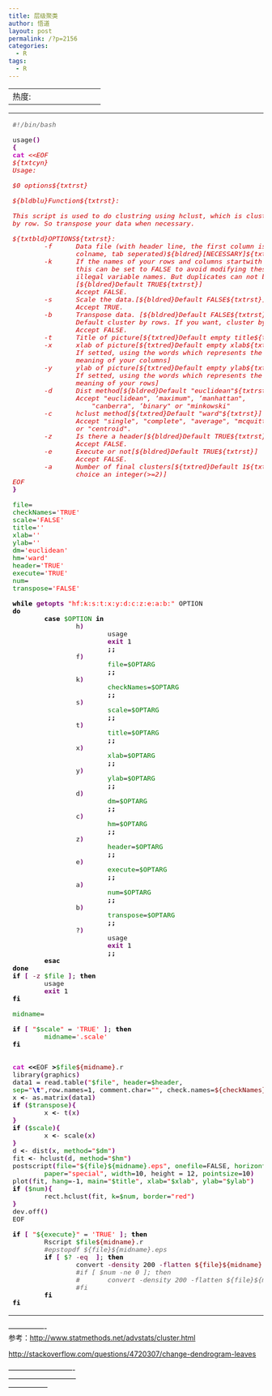 ```yaml
---
title: 层级聚类
author: 悟道
layout: post
permalink: /?p=2156
categories:
  - R
tags:
  - R
---
```

<table>
  <tr cellpadding=0><td>
    热度:
  </td><td cellpadding=0><img src='http://210.75.224.29/wordpress/wp-content/plugins/statpresscn/images/sun.gif' width=10 height=10 border=0 /></td><td cellpadding=0><img src='http://210.75.224.29/wordpress/wp-content/plugins/statpresscn/images/sun_dark.gif' width=10 height=10 border=0 /></td><td cellpadding=0><img src='http://210.75.224.29/wordpress/wp-content/plugins/statpresscn/images/sun_dark.gif' width=10 height=10 border=0 /></td><td cellpadding=0><img src='http://210.75.224.29/wordpress/wp-content/plugins/statpresscn/images/sun_dark.gif' width=10 height=10 border=0 /></td><td cellpadding=0><img src='http://210.75.224.29/wordpress/wp-content/plugins/statpresscn/images/sun_dark.gif' width=10 height=10 border=0 /></td></tr>
</table>

<div class="wp_codebox">
  <table>
    <tr id="p2156161">
      <td class="code" id="p2156code161">
        <pre class="bash" style="font-family:monospace;"><span style="color: #666666; font-style: italic;">#!/bin/bash</span>
&nbsp;
usage<span style="color: #7a0874; font-weight: bold;">&#40;</span><span style="color: #7a0874; font-weight: bold;">&#41;</span>
<span style="color: #7a0874; font-weight: bold;">&#123;</span>
<span style="color: #c20cb9; font-weight: bold;">cat</span> <span style="color: #cc0000; font-style: italic;">&lt;&lt;EOF
${txtcyn}
Usage:
&nbsp;
$0 options${txtrst}
&nbsp;
${bldblu}Function${txtrst}:
&nbsp;
This script is used to do clustring using hclust, which is clustered
by row. So transpose your data when necessary.
&nbsp;
${txtbld}OPTIONS${txtrst}:
        -f      Data file (with header line, the first column is the
                colname, tab seperated)${bldred}[NECESSARY]${txtrst}
        -k      If the names of your rows and columns startwith numeric value,
                this can be set to FALSE to avoid modifying these names to be
                illegal variable names. But duplicates can not be picked out.
                [${bldred}Default TRUE${txtrst}]
                Accept FALSE.
        -s      Scale the data.[${bldred}Default FALSE${txtrst}]
                Accept TRUE.
        -b      Transpose data. [${bldred}Default FALSE${txtrst}]
                Default cluster by rows. If you want, cluster by cols.
                Accept FALSE.
        -t      Title of picture[${txtred}Default empty title${txtrst}]
        -x      xlab of picture[${txtred}Default empty xlab${txtrst}.
                If setted, using the words which represents the
                meaning of your columns]
        -y      ylab of picture[${txtred}Default empty ylab${txtrst}.
                If setted, using the words which represents the
                meaning of your rows]
        -d      Dist method[${bldred}Default "euclidean"${txtrst}]
                Accept "euclidean", ‘maximum", ‘manhattan",
                    "canberra", ‘binary" or "minkowski"
        -c      hclust method[${txtred}Default "ward"${txtrst}]
                Accept "single", "complete", "average", "mcquitty", "median"
                or "centroid".
        -z      Is there a header[${bldred}Default TRUE${txtrst}]
                Accept FALSE.
        -e      Execute or not[${bldred}Default TRUE${txtrst}]
                Accept FALSE.
        -a      Number of final clusters[${txtred}Default 1${txtrst},
                choice an integer(&gt;=2)]
EOF</span>
<span style="color: #7a0874; font-weight: bold;">&#125;</span>
&nbsp;
<span style="color: #007800;">file</span>=
<span style="color: #007800;">checkNames</span>=<span style="color: #ff0000;">'TRUE'</span>
<span style="color: #007800;">scale</span>=<span style="color: #ff0000;">'FALSE'</span>
<span style="color: #007800;">title</span>=<span style="color: #ff0000;">''</span>
<span style="color: #007800;">xlab</span>=<span style="color: #ff0000;">''</span>
<span style="color: #007800;">ylab</span>=<span style="color: #ff0000;">''</span>
<span style="color: #007800;">dm</span>=<span style="color: #ff0000;">'euclidean'</span>
<span style="color: #007800;">hm</span>=<span style="color: #ff0000;">'ward'</span>
<span style="color: #007800;">header</span>=<span style="color: #ff0000;">'TRUE'</span>
<span style="color: #007800;">execute</span>=<span style="color: #ff0000;">'TRUE'</span>
<span style="color: #007800;">num</span>=<span style="color: #000000;"></span>
<span style="color: #007800;">transpose</span>=<span style="color: #ff0000;">'FALSE'</span>
&nbsp;
<span style="color: #000000; font-weight: bold;">while</span> <span style="color: #7a0874; font-weight: bold;">getopts</span> <span style="color: #ff0000;">"hf:k:s:t:x:y:d:c:z:e:a:b:"</span> OPTION
<span style="color: #000000; font-weight: bold;">do</span>
        <span style="color: #000000; font-weight: bold;">case</span> <span style="color: #007800;">$OPTION</span> <span style="color: #000000; font-weight: bold;">in</span>
                h<span style="color: #7a0874; font-weight: bold;">&#41;</span>
                        usage
                        <span style="color: #7a0874; font-weight: bold;">exit</span> <span style="color: #000000;">1</span>
                        <span style="color: #000000; font-weight: bold;">;;</span>
                f<span style="color: #7a0874; font-weight: bold;">&#41;</span>
                        <span style="color: #007800;">file</span>=<span style="color: #007800;">$OPTARG</span>
                        <span style="color: #000000; font-weight: bold;">;;</span>
                k<span style="color: #7a0874; font-weight: bold;">&#41;</span>
                        <span style="color: #007800;">checkNames</span>=<span style="color: #007800;">$OPTARG</span>
                        <span style="color: #000000; font-weight: bold;">;;</span>
                s<span style="color: #7a0874; font-weight: bold;">&#41;</span>
                        <span style="color: #007800;">scale</span>=<span style="color: #007800;">$OPTARG</span>
                        <span style="color: #000000; font-weight: bold;">;;</span>
                t<span style="color: #7a0874; font-weight: bold;">&#41;</span>
                        <span style="color: #007800;">title</span>=<span style="color: #007800;">$OPTARG</span>
                        <span style="color: #000000; font-weight: bold;">;;</span>
                x<span style="color: #7a0874; font-weight: bold;">&#41;</span>
                        <span style="color: #007800;">xlab</span>=<span style="color: #007800;">$OPTARG</span>
                        <span style="color: #000000; font-weight: bold;">;;</span>
                y<span style="color: #7a0874; font-weight: bold;">&#41;</span>
                        <span style="color: #007800;">ylab</span>=<span style="color: #007800;">$OPTARG</span>
                        <span style="color: #000000; font-weight: bold;">;;</span>
                d<span style="color: #7a0874; font-weight: bold;">&#41;</span>
                        <span style="color: #007800;">dm</span>=<span style="color: #007800;">$OPTARG</span>
                        <span style="color: #000000; font-weight: bold;">;;</span>
                c<span style="color: #7a0874; font-weight: bold;">&#41;</span>
                        <span style="color: #007800;">hm</span>=<span style="color: #007800;">$OPTARG</span>
                        <span style="color: #000000; font-weight: bold;">;;</span>
                z<span style="color: #7a0874; font-weight: bold;">&#41;</span>
                        <span style="color: #007800;">header</span>=<span style="color: #007800;">$OPTARG</span>
                        <span style="color: #000000; font-weight: bold;">;;</span>
                e<span style="color: #7a0874; font-weight: bold;">&#41;</span>
                        <span style="color: #007800;">execute</span>=<span style="color: #007800;">$OPTARG</span>
                        <span style="color: #000000; font-weight: bold;">;;</span>
                a<span style="color: #7a0874; font-weight: bold;">&#41;</span>
                        <span style="color: #007800;">num</span>=<span style="color: #007800;">$OPTARG</span>
                        <span style="color: #000000; font-weight: bold;">;;</span>
                b<span style="color: #7a0874; font-weight: bold;">&#41;</span>
                        <span style="color: #007800;">transpose</span>=<span style="color: #007800;">$OPTARG</span>
                        <span style="color: #000000; font-weight: bold;">;;</span>
                ?<span style="color: #7a0874; font-weight: bold;">&#41;</span>
                        usage
                        <span style="color: #7a0874; font-weight: bold;">exit</span> <span style="color: #000000;">1</span>
                        <span style="color: #000000; font-weight: bold;">;;</span>
        <span style="color: #000000; font-weight: bold;">esac</span>
<span style="color: #000000; font-weight: bold;">done</span>
<span style="color: #000000; font-weight: bold;">if</span> <span style="color: #7a0874; font-weight: bold;">&#91;</span> <span style="color: #660033;">-z</span> <span style="color: #007800;">$file</span> <span style="color: #7a0874; font-weight: bold;">&#93;</span>; <span style="color: #000000; font-weight: bold;">then</span>
        usage
        <span style="color: #7a0874; font-weight: bold;">exit</span> <span style="color: #000000;">1</span>
<span style="color: #000000; font-weight: bold;">fi</span>
&nbsp;
<span style="color: #007800;">midname</span>=
&nbsp;
<span style="color: #000000; font-weight: bold;">if</span> <span style="color: #7a0874; font-weight: bold;">&#91;</span> <span style="color: #ff0000;">"<span style="color: #007800;">$scale</span>"</span> = <span style="color: #ff0000;">'TRUE'</span> <span style="color: #7a0874; font-weight: bold;">&#93;</span>; <span style="color: #000000; font-weight: bold;">then</span>
        <span style="color: #007800;">midname</span>=<span style="color: #ff0000;">'.scale'</span>
<span style="color: #000000; font-weight: bold;">fi</span>
&nbsp;
&nbsp;
<span style="color: #c20cb9; font-weight: bold;">cat</span> <span style="color: #000000; font-weight: bold;">&lt;&lt;</span>EOF <span style="color: #000000; font-weight: bold;">&gt;</span><span style="color: #007800;">$file</span><span style="color: #800000;">${midname}</span>.r
library<span style="color: #7a0874; font-weight: bold;">&#40;</span>graphics<span style="color: #7a0874; font-weight: bold;">&#41;</span>
data1 = read.table<span style="color: #7a0874; font-weight: bold;">&#40;</span><span style="color: #ff0000;">"<span style="color: #007800;">$file</span>"</span>, <span style="color: #007800;">header</span>=<span style="color: #007800;">$header</span>,
<span style="color: #007800;">sep</span>=<span style="color: #ff0000;">"<span style="color: #000099; font-weight: bold;">\t</span>"</span>,row.names=<span style="color: #000000;">1</span>, comment.char=<span style="color: #ff0000;">""</span>, check.names=<span style="color: #800000;">${checkNames}</span><span style="color: #7a0874; font-weight: bold;">&#41;</span>
x <span style="color: #000000; font-weight: bold;">&lt;</span>- as.matrix<span style="color: #7a0874; font-weight: bold;">&#40;</span>data1<span style="color: #7a0874; font-weight: bold;">&#41;</span>
<span style="color: #000000; font-weight: bold;">if</span> <span style="color: #7a0874; font-weight: bold;">&#40;</span><span style="color: #007800;">$transpose</span><span style="color: #7a0874; font-weight: bold;">&#41;</span><span style="color: #7a0874; font-weight: bold;">&#123;</span>
        x <span style="color: #000000; font-weight: bold;">&lt;</span>- t<span style="color: #7a0874; font-weight: bold;">&#40;</span>x<span style="color: #7a0874; font-weight: bold;">&#41;</span>
<span style="color: #7a0874; font-weight: bold;">&#125;</span>
<span style="color: #000000; font-weight: bold;">if</span> <span style="color: #7a0874; font-weight: bold;">&#40;</span><span style="color: #007800;">$scale</span><span style="color: #7a0874; font-weight: bold;">&#41;</span><span style="color: #7a0874; font-weight: bold;">&#123;</span>
        x <span style="color: #000000; font-weight: bold;">&lt;</span>- scale<span style="color: #7a0874; font-weight: bold;">&#40;</span>x<span style="color: #7a0874; font-weight: bold;">&#41;</span>
<span style="color: #7a0874; font-weight: bold;">&#125;</span>
d <span style="color: #000000; font-weight: bold;">&lt;</span>- dist<span style="color: #7a0874; font-weight: bold;">&#40;</span>x, <span style="color: #007800;">method</span>=<span style="color: #ff0000;">"<span style="color: #007800;">$dm</span>"</span><span style="color: #7a0874; font-weight: bold;">&#41;</span>
fit <span style="color: #000000; font-weight: bold;">&lt;</span>- hclust<span style="color: #7a0874; font-weight: bold;">&#40;</span>d, <span style="color: #007800;">method</span>=<span style="color: #ff0000;">"<span style="color: #007800;">$hm</span>"</span><span style="color: #7a0874; font-weight: bold;">&#41;</span>
postscript<span style="color: #7a0874; font-weight: bold;">&#40;</span><span style="color: #007800;">file</span>=<span style="color: #ff0000;">"<span style="color: #007800;">${file}</span><span style="color: #007800;">${midname}</span>.eps"</span>, <span style="color: #007800;">onefile</span>=FALSE, <span style="color: #007800;">horizontal</span>=FALSE,
        <span style="color: #007800;">paper</span>=<span style="color: #ff0000;">"special"</span>, <span style="color: #007800;">width</span>=<span style="color: #000000;">10</span>, height = <span style="color: #000000;">12</span>, <span style="color: #007800;">pointsize</span>=<span style="color: #000000;">10</span><span style="color: #7a0874; font-weight: bold;">&#41;</span>
plot<span style="color: #7a0874; font-weight: bold;">&#40;</span>fit, <span style="color: #007800;">hang</span>=-<span style="color: #000000;">1</span>, <span style="color: #007800;">main</span>=<span style="color: #ff0000;">"<span style="color: #007800;">$title</span>"</span>, <span style="color: #007800;">xlab</span>=<span style="color: #ff0000;">"<span style="color: #007800;">$xlab</span>"</span>, <span style="color: #007800;">ylab</span>=<span style="color: #ff0000;">"<span style="color: #007800;">$ylab</span>"</span><span style="color: #7a0874; font-weight: bold;">&#41;</span>
<span style="color: #000000; font-weight: bold;">if</span> <span style="color: #7a0874; font-weight: bold;">&#40;</span><span style="color: #007800;">$num</span><span style="color: #7a0874; font-weight: bold;">&#41;</span><span style="color: #7a0874; font-weight: bold;">&#123;</span>
        rect.hclust<span style="color: #7a0874; font-weight: bold;">&#40;</span>fit, <span style="color: #007800;">k</span>=<span style="color: #007800;">$num</span>, <span style="color: #007800;">border</span>=<span style="color: #ff0000;">"red"</span><span style="color: #7a0874; font-weight: bold;">&#41;</span>
<span style="color: #7a0874; font-weight: bold;">&#125;</span>
dev.off<span style="color: #7a0874; font-weight: bold;">&#40;</span><span style="color: #7a0874; font-weight: bold;">&#41;</span>
EOF
&nbsp;
<span style="color: #000000; font-weight: bold;">if</span> <span style="color: #7a0874; font-weight: bold;">&#91;</span> <span style="color: #ff0000;">"<span style="color: #007800;">${execute}</span>"</span> = <span style="color: #ff0000;">'TRUE'</span> <span style="color: #7a0874; font-weight: bold;">&#93;</span>; <span style="color: #000000; font-weight: bold;">then</span>
        Rscript <span style="color: #007800;">$file</span><span style="color: #800000;">${midname}</span>.r
        <span style="color: #666666; font-style: italic;">#epstopdf ${file}${midname}.eps</span>
        <span style="color: #000000; font-weight: bold;">if</span> <span style="color: #7a0874; font-weight: bold;">&#91;</span> <span style="color: #007800;">$?</span> <span style="color: #660033;">-eq</span> <span style="color: #000000;"></span> <span style="color: #7a0874; font-weight: bold;">&#93;</span>; <span style="color: #000000; font-weight: bold;">then</span>
                convert <span style="color: #660033;">-density</span> <span style="color: #000000;">200</span> <span style="color: #660033;">-flatten</span> <span style="color: #800000;">${file}</span><span style="color: #800000;">${midname}</span>.eps <span style="color: #800000;">${file}</span><span style="color: #800000;">${midname}</span>.png
                <span style="color: #666666; font-style: italic;">#if [ $num -ne 0 ]; then</span>
                <span style="color: #666666; font-style: italic;">#       convert -density 200 -flatten ${file}${midname}.${num}.eps ${file}${midname}.${num}.png</span>
                <span style="color: #666666; font-style: italic;">#fi</span>
        <span style="color: #000000; font-weight: bold;">fi</span>
<span style="color: #000000; font-weight: bold;">fi</span></pre>
      </td>
    </tr>
  </table>
</div>

&#8212;&#8212;&#8212;&#8212;&#8212;-  
参考：http://www.statmethods.net/advstats/cluster.html

http://stackoverflow.com/questions/4720307/change-dendrogram-leaves

&#8212;&#8212;&#8212;&#8212;&#8212;&#8212;&#8212;&#8212;&#8212;-  
&#8212;&#8212;&#8212;&#8212;&#8212;&#8212;&#8212;&#8212;&#8212;&#8211;  
&#8212;&#8212;&#8212;&#8212;&#8212;&#8211;